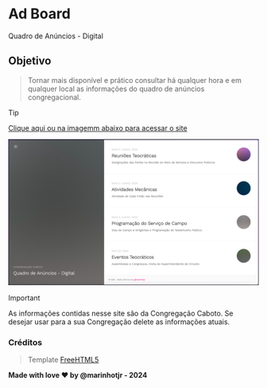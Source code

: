 # Ad Board
Quadro de Anúncios - Digital

## Objetivo
> Tornar mais disponível e prático consultar há qualquer hora e em qualquer local as informações do quadro de anúncios congregacional.

> [!TIP]
> [Clique aqui ou na imagemm abaixo para acessar o site](https://marinhotjr.github.io/adboard/)

[![Captura do Site](./assets/images/adboard.png)](https://marinhotjr.github.io/adboard/)

> [!IMPORTANT]
> As informações contidas nesse site são da Congregação Caboto. Se desejar usar para a sua Congregação delete as informações atuais.

### Créditos
> Template [FreeHTML5](http://freehtml5.co/)

**Made with love :heart: by @marinhotjr - 2024**